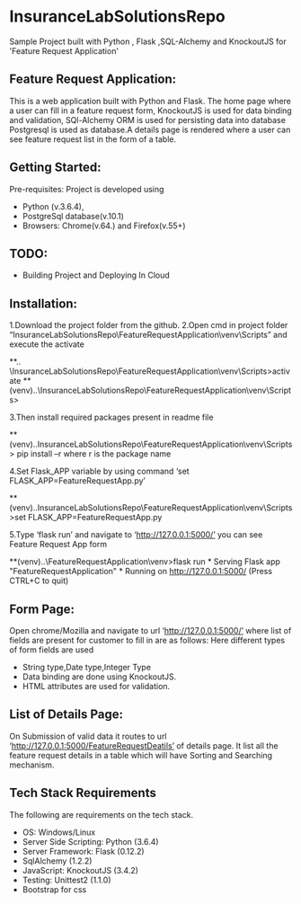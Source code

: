 # InsuranceLabSolutionsRepo
Sample Project built with Python , Flask ,SQL-Alchemy and KnockoutJS for 'Feature Request Application'

## Feature Request Application:
This is a web application built with Python and Flask.
The home page where a user can fill in a feature request form, KnockoutJS is used for data binding and validation,
SQl-Alchemy ORM is used for persisting data into database Postgresql is used as database.A details page is rendered where a user can see feature request list in the form of a table.

## Getting Started:
Pre-requisites: Project is developed using
* Python (v.3.6.4), 
* PostgreSql database(v.10.1)
* Browsers: Chrome(v.64.) and Firefox(v.55+)	

## TODO:
* Building Project and Deploying In Cloud

## Installation:
1.Download the project folder from the github.
2.Open cmd in project folder “InsuranceLabSolutionsRepo\FeatureRequestApplication\venv\Scripts” and execute the activate

**.. \InsuranceLabSolutionsRepo\FeatureRequestApplication\venv\Scripts>activate
**(venv)..\InsuranceLabSolutionsRepo\FeatureRequestApplication\venv\Scripts>
	
3.Then install required packages present in readme file 

**(venv)..InsuranceLabSolutionsRepo\FeatureRequestApplication\venv\Scripts> pip install –r where r is the package name

4.Set Flask_APP variable by using command ‘set FLASK_APP=FeatureRequestApp.py’

**(venv)..InsuranceLabSolutionsRepo\FeatureRequestApplication\venv\Scripts>set FLASK_APP=FeatureRequestApp.py
    
5.Type ‘flask run’ and navigate to ‘http://127.0.0.1:5000/’ you can see Feature Request App form

**(venv)..\FeatureRequestApplication\venv>flask run
						* Serving Flask app "FeatureRequestApplication"
						* Running on http://127.0.0.1:5000/ (Press CTRL+C to quit)

## Form Page:
Open chrome/Mozilla and navigate to url ‘http://127.0.0.1:5000/’ where list of fields are present for customer to fill
in are as follows:
Here different types of form fields are used 
* String type,Date type,Integer Type
* Data binding are done using KnockoutJS.
* HTML attributes are used for validation.

## List of Details Page:
On Submission of valid data it routes to url ‘http://127.0.0.1:5000/FeatureRequestDeatils’ of details page.
It list all the feature request details in a table which will have Sorting and Searching mechanism.

## Tech Stack Requirements
The following are requirements on the tech stack.
* OS: Windows/Linux
* Server Side Scripting: Python (3.6.4)
* Server Framework: Flask (0.12.2)
* SqlAlchemy (1.2.2)
* JavaScript: KnockoutJS (3.4.2)
* Testing: Unittest2 (1.1.0)
* Bootstrap for css
